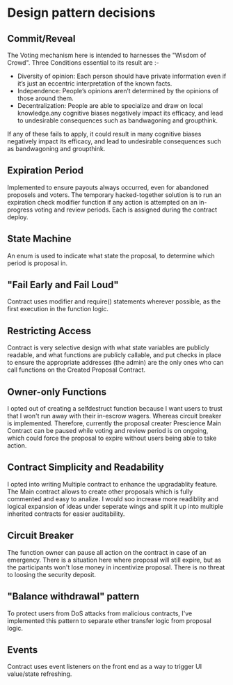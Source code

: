 # Design pattern decisions

## **Commit/Reveal**
The Voting mechanism here is intended to harnesses the "Wisdom of Crowd". Three Conditions essential to its result are :-

- Diversity of opinion: Each person should have private information even if it’s just an eccentric interpretation of the known facts.
- Independence: People’s opinions aren’t determined by the opinions of those around them.
- Decentralization: People are able to specialize and draw on local knowledge.any cognitive biases negatively impact its efficacy, and lead to undesirable consequences such as bandwagoning and groupthink.

If any of these fails to apply, it could result in many cognitive biases negatively impact its efficacy, and lead to undesirable consequences such as bandwagoning and groupthink.

## **Expiration Period**

Implemented to ensure payouts always occurred, even for abandoned proposels and voters.
The temporary hacked-together solution is to run an expiration check modifier function if any action is attempted on an in-progress voting and review periods. Each is assigned during the contract deploy.

## **State Machine**
An enum is used to indicate what state the proposal, to determine which period is proposal in.

## **"Fail Early and Fail Loud"**
Contract uses modifier and require() statements wherever possible, as the first execution in the function logic.

## **Restricting Access**
Contract is very selective design with what state variables are publicly readable, and what functions are publicly callable, and put checks in place to ensure the appropriate addresses (the admin) are the only ones who can call functions on the Created Proposal Contract.

## **Owner-only Functions**
I opted out of creating a selfdestruct function because I want users to trust that I won't run away with their in-escrow wagers. Whereas circuit breaker is implemented. Therefore, currently the proposal creater Prescience Main Contract can be paused while voting and review period is on ongoing, which could force the proposal to expire without users being able to take action.

## **Contract Simplicity and Readability**

I opted into writing Multiple contract to enhance the upgradablity feature. The Main contract allows to create other proposals which is fully commented and easy to analize. I would soo increase more readiblity and logical expansion of ideas under seperate wings and split it up into multiple inherited contracts for easier auditability.

## **Circuit Breaker**
The function owner can pause all action on the contract in case of an emergency. There is a situation here where proposal will still expire, but as the participants won't lose money in incentivize proposal. There is no threat to loosing the security deposit.

## **"Balance withdrawal" pattern**
To protect users from DoS attacks from malicious contracts, I've implemented this pattern to separate ether transfer logic from proposal logic.

## **Events**
Contract uses event listeners on the front end as a way to trigger UI value/state refreshing.